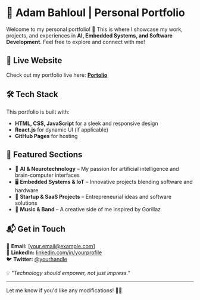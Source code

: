 # 🌟 Adam Bahloul | Personal Portfolio  

Welcome to my personal portfolio! 🚀 This is where I showcase my work, projects, and experiences in **AI, Embedded Systems, and Software Development**. Feel free to explore and connect with me!  

## 🔗 Live Website  
Check out my portfolio live here: **[Portolio](https://adambhl.github.io/)**  

## 🛠 Tech Stack  
This portfolio is built with:  
- **HTML, CSS, JavaScript** for a sleek and responsive design  
- **React.js** for dynamic UI (if applicable)  
- **GitHub Pages** for hosting  

## 📌 Featured Sections  
- 🧠 **AI & Neurotechnology** – My passion for artificial intelligence and brain-computer interfaces  
- 🖥️ **Embedded Systems & IoT** – Innovative projects blending software and hardware  
- 🚀 **Startup & SaaS Projects** – Entrepreneurial ideas and software solutions  
- 🎸 **Music & Band** – A creative side of me inspired by Gorillaz  

## 📬 Get in Touch  
📧 **Email:** [your.email@example.com]  
🔗 **LinkedIn:** [linkedin.com/in/yourprofile](https://linkedin.com/in/yourprofile)  
🐦 **Twitter:** [@yourhandle](https://twitter.com/yourhandle)  

💡 *"Technology should empower, not just impress."*  

---

Let me know if you'd like any modifications! 🚀🔥
